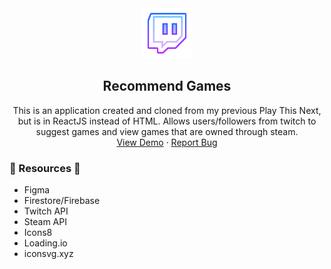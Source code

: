 <div align="center">
  <a href="https://github.com/pixelRena/">
    <img src="frontend/public/favicon.svg" alt="Logo" width="80">
  </a>

<h2 align="center">Recommend Games</h2>
  <p align="center">
    This is an application created and cloned from my previous Play This Next, but is in ReactJS instead of HTML. Allows users/followers from twitch to suggest games and view games that are owned through steam.
    <br />
    <a href="https://nuygames.xyz/">View Demo</a>
    ·
    <a href="https://github.com/pixelRena/play-this-next-react/issues">Report Bug</a>
  </p>
</div>

<h3>📎 Resources 📎</h3>
<ul>
  <li>Figma</li>
  <li>Firestore/Firebase</li>
  <li>Twitch API</li>
  <li>Steam API</li>
  <li>Icons8</li>
  <li>Loading.io</li>
  <li>iconsvg.xyz</li>
</ul>
